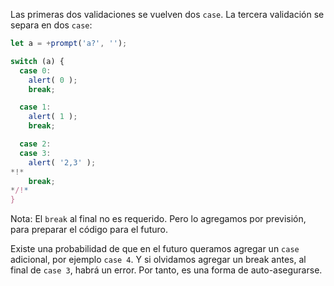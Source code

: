 Las primeras dos validaciones se vuelven dos `case`. La tercera validación se separa en dos `case`:

```js run
let a = +prompt('a?', '');

switch (a) {
  case 0:
    alert( 0 );
    break;

  case 1:
    alert( 1 );
    break;

  case 2:
  case 3:
    alert( '2,3' );
*!*
    break;
*/!*
}
```

Nota: El `break` al final no es requerido. Pero lo agregamos por previsión, para preparar el código para el futuro.

Existe una probabilidad de que en el futuro queramos agregar un `case` adicional, por ejemplo `case 4`. Y si olvidamos agregar un break antes, al final de `case 3`, habrá un error. Por tanto, es una forma de auto-asegurarse.
